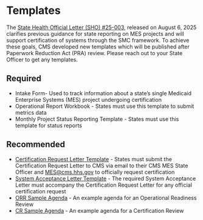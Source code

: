 # Templates

The [State Health Official Letter (SHO) #25-003](https://www.medicaid.gov/federal-policy-guidance/downloads/sho25003.pdf), released on August 6, 2025 clarifies previous guidance for state reporting on MES projects and will support certification of systems through the SMC framework. To achieve these goals, CMS developed new templates which will be published after Paperwork Reduction Act (PRA) review. Please reach out to your State Officer to get any templates.

## Required
- Intake Form- Used to track information about a state’s single Medicaid Enterprise Systems (MES) project undergoing certification
- Operational Report Workbook - States must use this template to submit metrics data
- Monthly Project Status Reporting Template - States must use this template for status reports

## Recommended
- [Certification Request Letter Template](../SMC%20Certification%20Request%20Letter%20Template.docx) - States must submit the Certification Request Letter to CMS via email to their CMS MES State Officer and MES@cms.hhs.gov to officially request certification
- [System Acceptance Letter Template](../SMC%20System%20Acceptance%20Letter%20Sample_v2.docx) - The required System Acceptance Letter must accompany the Certification Request Letter for any official certification request
- [ORR Sample Agenda](../ORR%20Sample%20Agenda.docx) - An example agenda for an Operational Readiness Review
- [CR Sample Agenda](../CR%20Sample%20Agenda.docx) - An example agenda for a Certification Review
